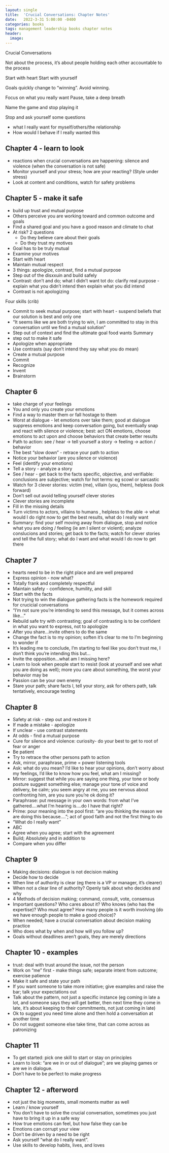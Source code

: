 ```yaml
---
layout: single
title:  'Crucial Conversations: Chapter Notes'
date:   2022-3-31 5:00:00 -0400
categories: books
tags: management leadership books chapter notes
header:
  image:
---
```

Crucial Conversations

Not about the process, it’s about people holding each other accountable to the process

Start with heart
Start with yourself

Goals quickly change to “winning”. Avoid winning.

Focus on what you really want
Pause, take a deep breath

Name the game and stop playing it

Stop and ask yourself some questions
- what I really want for myself/others/the relationship
- How would I behave if I really wanted this

## Chapter 4 - learn to look
- reactions when crucial conversations are happening: silence and violence (when the conversation is not safe)
- Monitor yourself and your stress; how are your reacting? (Style under stress)
- Look at content and conditions, watch for safety problems

## Chapter 5 - make it safe
- build up trust and mutual purpose
- Others perceive you are working toward and common outcome and goals
- Find a shared goal and you have a good reason and climate to chat
- At risk? 2 questions
    - Do they believe care about their goals
    - Do they trust my motives
- Goal has to be truly mutual
- Examine your motives
- Start with heart
- Maintain mutual respect
- 3 things: apologize, contrast, find a mutual purpose
- Step out of the disxxuin and build safely
- Contrast: don’t and do; what I didn’t want tot do: clarify real purpose - explain what you didn’t intend then explain what you did intend
- Contrast is not apologizing

Four skills (crib)
- Commit to seek mutual purpose; start with heart - suspend beliefs that our solution is best and only one
- “It seems like we are both trying to win, I am committed to stay in this conversation until we find a mutual solution”
- Step out of context and find the ultimate goal food wants
Summary
- step out to make it safe
- Apologize when appropriate
- Use contrasts (say don’t intend they say what you do mean)
- Create a mutual purpose
- Commit
- Recognize
- Invent
- Brainstorm

## Chapter 6
- take charge of your feelings
- You and only you create your emotions
- Find a way to master them or fall hostage to them
- Worst at dialogue - let emotions over take them; good at dialogue suppress emotions and keep conversation going, but eventually snap and react with silence or violence; best: act ON emotions, choose emotions to act upon and choose behaviors that create better results
- Path to action: see / hear -> tell yourself a story -> feeling -> action / behavior
- The best “slow down” - retrace your path to action
- Notice your behavior (are you silence or violence)
- Feel (identify your emotions)
- Tell a story - analyze a story
- See / hear - get back to the facts specific, objective, and verifiable: conclusions are subjective; watch for hot terms: eg scowl or sarcastic
- Watch for 3 clever stories: victim (me), villain (you, them), helpless (look forward)
- Don’t sell out avoid telling yourself clever stories
- Clever stories are incomplete
- Fill in the missing details
- Turn victims to actors, villains to humans , helpless to the able -> what would I do right now to get the best results, what do I really want
- Summary: find your self moving away from dialogue, stop and notice what you are doing / feeling (ie am I silent or violent); analyze conslucions and stories; get back to the facts; watch for clever stories and tell the full story; what do I want and what would I do now to get there

## Chapter 7
- hearts need to be in the right place and are well prepared
- Express opinion - now what?
- Totally frank and completely respectful
- Maintain safety - confidence, humility, and skill
- Start with the facts
- Not trying to win the dialogue gathering facts is the homework required for crucicial conversations
- “I’m not sure you’re intending to send this message, but it comes across like…”
- Rebuild safe try with contrasting; goal of contrasting is to be confident in what you want to express, not to apologize
- After you share…invite others to do the same
- Change the fact is to my opinion; soften it’s clear to me to I’m beginning to wonder if
- It’s leading me to conclude, I’m starting to feel like you don’t trust me, I don’t think you’re intending this but…
- Invite the opposition…what am I missing here?
- Learn to look when people start to resist (look at yourself and see what you are doing as well); more you care about something, the worst your behavior may be
- Passion can be your own enemy
- Stare your path; share facts l, tell your story, ask for others path, talk tentatively, encourage testing

## Chapter 8
- Safety at risk - step out and restore it
- If made a mistake - apologize
- If unclear - use contrast statements
- At odds - find a mutual purpose
- Cure for silence and violence: curiosity- do your best to get to root of fear or anger
- Be patient
- Try to retrace the other persons path to action
- Ask, mirror, paraphrase, prime = power listening tools
- Ask: what do you mean? I’d like to hear your opinions, don’t worry about my feelings, I’d like to know how you feel, what am I missing?
- Mirror:  suggest that while you are saying one thing, your tone or body posture suggest something else; manage your tone of voice and delivery, be calm; you seem angry at me, you see nervous about confronting him, are you sure you’re ok doing it?
- Paraphrase: put message in your own words: from what I’ve gathered….what I’m hearing is….do I have that right?
- Prime: pour meaning into the pool first: “are you thinking the reason we are doing this because….”; act of good faith and not the first thing to do
- “What do I really want”
- ABC
- Agree when you agree; start with the agreement
- Build; Absolutely and in addition to
-  Compare when you differ

## Chapter 9
- Making decisions: dialogue is not decision making
- Decide how to decide
- When line of authority is clear (eg there is a VP or manager, it’s clearer)
- When not a clear line of authority? Openly talk about who decides and why
- 4 Methods of decision making; command, consult, vote, consensus
- Important questions? Who cares about it? Who knows (who has the expertise)? Who must agree? How many people is it worth involving (do we have enough people to make a good choice)?
- When needed; have a crucial conversation about decision making practice
- Who does what by when and how will you follow up?
- Goals without deadlines aren’t goals, they are merely directions

## Chapter 10 - examples
- trust: deal with trust around the issue, not the person
- Work on “me” first - make things safe; separate intent from outcome; exercise patience
- Make it safe and state your path
- If you want someone to take more initiative; give examples and raise the bar; talk your expectations out
- Talk about the pattern, not just a specific instance (eg coming in late a lot, and someone says they will get better, then next time they come in late, it’s about keeping to their commitments, not just coming in late)
- Ok to suggest you need time alone and then hold a conversation at another time
- Do not suggest someone else take time, that can come across as patronizing

## Chapter 11
- To get started: pick one skill to start or stay on principles
- Learn to look: “are we in or out of dialogue”; are we playing games or are we in dialogue.
- Don’t have to be perfect to make progress

## Chapter 12 - afterword
- not just the big moments, small moments matter as well
- Learn / know yourself
- You don’t have to solve the crucial conversation, sometimes you just have to  bring it up in a safe way
- How true emotions can feel, but how false they can be
- Emotions can corrupt your view
- Don’t be driven by a need to be right
- Ask yourself “what do I really want”.
- Use skills to develop habits, lives, and loves
